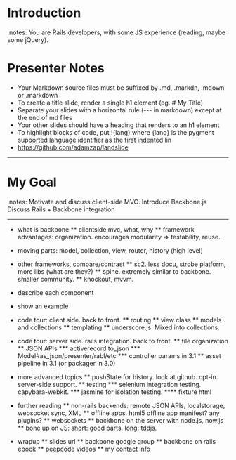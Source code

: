 # Introduction

.notes: You are Rails developers, with some JS experience (reading, maybe some jQuery).

# Presenter Notes

* Your Markdown source files must be suffixed by .md, .markdn, .mdown or .markdown
* To create a title slide, render a single h1 element (eg. # My Title)
* Separate your slides with a horizontal rule (--- in markdown) except at the end of md files
* Your other slides should have a heading that renders to an h1 element
* To highlight blocks of code, put !{lang} where {lang} is the pygment supported language identifier as the first indented lin
* https://github.com/adamzap/landslide

---

# My Goal

.notes: Motivate and discuss client-side MVC.   Introduce Backbone.js  Discuss Rails + Backbone integration

---

* what is backbone
** clientside mvc, what, why
** framework advantages: organization.  encourages modularity => testability, reuse.
* moving parts: model, collection, view, router, history (high level)

* other frameworks, compare/contrast
** sc2. less docu, strobe platform, more libs (what are they?)
** spine. extremely similar to backbone.  smaller community.
** knockout, mvvm.
* describe each component
* show an example

* code tour: client side.  back to front.
** routing
** view class
** models and collections
** templating
** underscore.js.  Mixed into collections.
* code tour: server side.  rails integration.  back to front.
** file organization
** JSON APIs
*** activerecord to_json
*** Model#as_json/presenter/rabl/etc
*** controller params in 3.1
** asset pipeline in 3.1 (or packager in 3.0)

* more advanced topics
** pushState for history.  look at github.  opt-in.  server-side support.
** testing
*** selenium integration testing.  capybara-webkit.
*** jasmine for isolation testing.
**** fixture html

* further reading
** non-rails backends: remote JSON APIs, localstorage, websocket sync, XML
** offline apps. html5 offline app manifest?  any plugins?
** websockets
** backbone on the server with node.js, now.js
** bone up on JS: short: good parts.  long: tddjs.

* wrapup
** slides url
** backbone google group
** backbone on rails ebook
** peepcode videos
** my contact info
